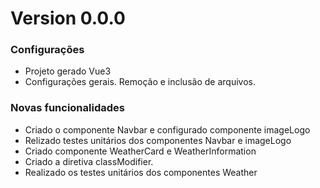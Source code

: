 # Version 0.0.0

### Configurações
- Projeto gerado Vue3
- Configurações gerais. Remoção e inclusão de arquivos.

### Novas funcionalidades
- Criado o componente Navbar e configurado componente imageLogo
- Relizado testes unitários dos componentes Navbar e imageLogo
- Criado componente WeatherCard e WeatherInformation
- Criado a diretiva classModifier.
- Realizado os testes unitários dos componentes Weather

